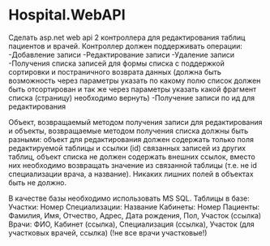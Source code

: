 # Hospital.WebAPI
Сделать asp.net web api 2 контроллера для редактирования таблиц пациентов и врачей.
Контроллер должен поддерживать операции:
-Добавление записи
-Редактирование записи
-Удаление записи
-Получения списка записей для формы списка с поддержкой сортировки и постраничного возврата данных (должна быть возможность через параметры указать по какому полю список должен быть отсортирован и так же через параметры указать какой фрагмент списка (страницу) необходимо вернуть)
-Получение записи по ид для редактирования

Объект, возвращаемый методом получения записи для редактирования и объекты, возвращаемые методом получения списка должны быть разными:
объект для редактирования должен содержать только поля редактируемой таблицы и ссылки (id) связанных записей из других таблиц,
объект списка не должен содержать внешних ссылок, вместо них необходимо возвращать значение из связанной таблицы (т.е. не id специализации врача, а название).
Никаких лишних полей в объектах быть не должно.

В качестве базы необходимо использовать MS SQL.
Таблицы в базе:
Участки: Номер
Специализации: Название
Кабинеты: Номер
Пациенты: Фамилия, Имя, Отчество, Адрес, Дата рождения, Пол, Участок (ссылка)
Врачи: ФИО, Кабинет (ссылка), Специализация (ссылка), Участок (для участковых врачей, ссылка) (!не все врачи участковые!)
